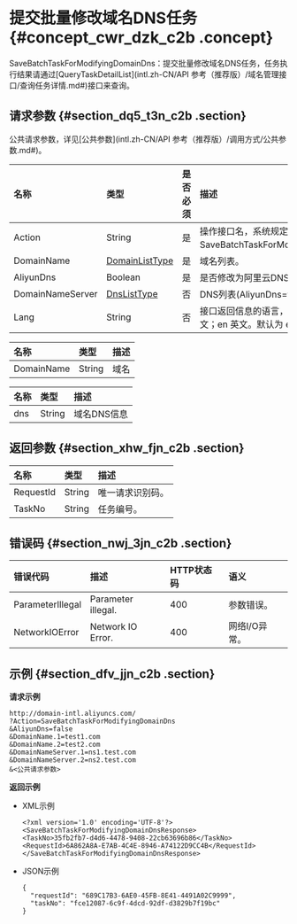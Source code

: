 # 提交批量修改域名DNS任务 {#concept_cwr_dzk_c2b .concept}

SaveBatchTaskForModifyingDomainDns：提交批量修改域名DNS任务，任务执行结果请通过[QueryTaskDetailList](intl.zh-CN/API 参考（推荐版）/域名管理接口/查询任务详情.md#)接口来查询。

## 请求参数 {#section_dq5_t3n_c2b .section}

公共请求参数，详见[公共参数](intl.zh-CN/API 参考（推荐版）/调用方式/公共参数.md#)。

|名称|类型|是否必须|描述|
|:-|:-|:---|:-|
|Action|String|是|操作接口名，系统规定参数，取值：SaveBatchTaskForModifyingDomainDns。|
|DomainName|[DomainListType](#table_otg_v3n_c2b)|是|域名列表。|
|AliyunDns|Boolean|是|是否修改为阿里云DNS。|
|DomainNameServer|[DnsListType](#table_x31_y3n_c2b)|否|DNS列表\(AliyunDns=false时必填\)。|
|Lang|String|否|接口返回信息的语言，枚举值范围：zh 中文；en 英文。默认为 en。|

|名称|类型|描述|
|:-|:-|:-|
|DomainName|String|域名|

|名称|类型|描述|
|:-|:-|:-|
|dns|String|域名DNS信息|

## 返回参数 {#section_xhw_fjn_c2b .section}

|名称|类型|描述|
|:-|:-|:-|
|RequestId|String|唯一请求识别码。|
|TaskNo|String|任务编号。|

## 错误码 {#section_nwj_3jn_c2b .section}

|错误代码|描述|HTTP状态码|语义|
|:---|:-|:------|:-|
|ParameterIllegal|Parameter illegal.|400|参数错误。|
|NetworkIOError|Network IO Error.|400|网络I/O异常。|

## 示例 {#section_dfv_jjn_c2b .section}

**请求示例**

```
http://domain-intl.aliyuncs.com/
?Action=SaveBatchTaskForModifyingDomainDns
&AliyunDns=false
&DomainName.1=test1.com
&DomainName.2=test2.com
&DomainNameServer.1=ns1.test.com
&DomainNameServer.2=ns2.test.com
&<公共请求参数>
```

**返回示例**

-   XML示例

    ```
    <?xml version='1.0' encoding='UTF-8'?>
    <SaveBatchTaskForModifyingDomainDnsResponse>
    <TaskNo>35fb2fb7-d4d6-4478-9408-22cb63696b86</TaskNo>
    <RequestId>6A862A8A-E7AB-4C4E-8946-A74122D9CC4B</RequestId></SaveBatchTaskForModifyingDomainDnsResponse>
    ```

-   JSON示例

    ```
    {
      "requestId": "689C17B3-6AE0-45FB-8E41-4491A02C9999",
      "taskNo": "fce12087-6c9f-4dcd-92df-d3829b7f19bc"
    }
    ```


